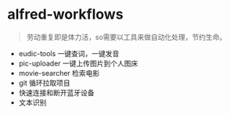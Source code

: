 # alfred-workflows
>劳动重复即是体力活，so需要以工具来做自动化处理，节约生命。

- eudic-tools 一键查词，一键发音
- pic-uploader  一键上传图片到个人图床
- movie-searcher 检索电影
- git 循环拉取项目
- 快速连接和断开蓝牙设备
- 文本识别
